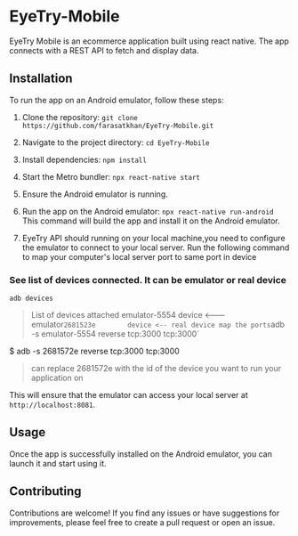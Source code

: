 # EyeTry-Mobile
EyeTry Mobile is an ecommerce application built using react native.
The app connects with a REST API to fetch and display data.

## Installation

To run the app on an Android emulator, follow these steps:

1. Clone the repository:
`git clone https://github.com/farasatkhan/EyeTry-Mobile.git`

2. Navigate to the project directory:
`cd EyeTry-Mobile`
  
3. Install dependencies:
`npm install`
  
4. Start the Metro bundler:
`npx react-native start`


5. Ensure the Android emulator is running.

6. Run the app on the Android emulator:
`npx react-native run-android`
This command will build the app and install it on the Android emulator.

7. EyeTry API should running on your local machine,you need to configure the emulator to connect to your local server.
Run the following command to map your computer's local server port to same port in device

### See list of devices connected. It can be emulator or real device
`adb devices`                                   
> List of devices attached
> emulator-5554   device <--- emulator`
> 2681523e        device <-- real device
map the ports
`adb -s emulator-5554 reverse tcp:3000 tcp:3000`

$ adb -s 2681572e reverse tcp:3000 tcp:3000 
> can replace 2681572e with the id of the device you want to run your application on
  
  
This will ensure that the emulator can access your local server at `http://localhost:8081`.

## Usage

Once the app is successfully installed on the Android emulator, you can launch it and start using it.

## Contributing

Contributions are welcome! If you find any issues or have suggestions for improvements, please feel free to create a pull request or open an issue.


